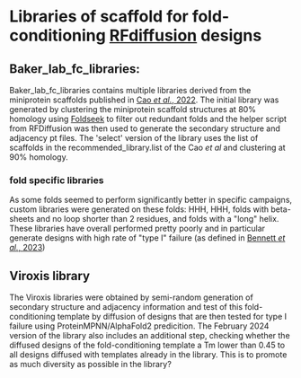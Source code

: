 # Libraries of scaffold for fold-conditioning [RFdiffusion](https://github.com/RosettaCommons/RFdiffusion) designs

## Baker_lab_fc_libraries:
Baker_lab_fc_libraries contains multiple libraries derived from the miniprotein scaffolds published in [Cao *et al.*, 2022](https://rdcu.be/doRco).
The initial library was generated by clustering the miniprotein scaffold structures at 80% homology using [Foldseek](https://www.nature.com/articles/s41586-023-06510-w) to filter out redundant folds and the helper script from RFDiffusion was then used to generate the secondary structure and adjacency pt files.
The 'select' version of the library uses the list of scaffolds in the recommended_library.list of the Cao *et al* and clustering at 90% homology.

### fold specific libraries
As some folds seemed to perform significantly better in specific campaigns, custom libraries were generated on these folds: HHH, HHH, folds with beta-sheets and no loop shorter than 2 residues, and folds with a "long" helix. These libraries have overall performed pretty poorly and in particular generate designs with high rate of "type I" failure (as defined in [Bennett *et al.*, 2023](https://rdcu.be/doS2w))

## Viroxis library
The Viroxis libraries were obtained by semi-random generation of secondary structure and adjacency information and test of this fold-conditioning template by diffusion of designs that are then tested for type I failure using ProteinMPNN/AlphaFold2 predicition.
The February 2024 version of the library also includes an additional step, checking whether the diffused designs of the fold-conditioning template a Tm lower than 0.45 to all designs diffused with templates already in the library. This is to promote as much diversity as possible in the library?
